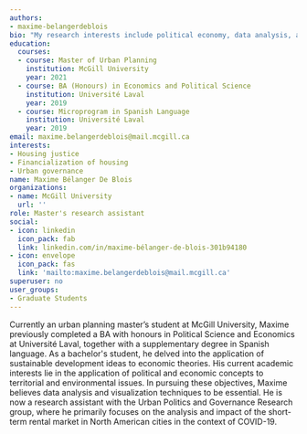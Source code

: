 ```yaml
---
authors: 
- maxime-belangerdeblois
bio: "My research interests include political economy, data analysis, and sustainable development."  
education:
  courses:
  - course: Master of Urban Planning
    institution: McGill University
    year: 2021
  - course: BA (Honours) in Economics and Political Science
    institution: Université Laval
    year: 2019
  - course: Microprogram in Spanish Language
    institution: Université Laval
    year: 2019
email: maxime.belangerdeblois@mail.mcgill.ca
interests:
- Housing justice
- Financialization of housing
- Urban governance
name: Maxime Bélanger De Blois
organizations:
- name: McGill University
  url: ''
role: Master's research assistant
social:
- icon: linkedin
  icon_pack: fab
  link: linkedin.com/in/maxime-bélanger-de-blois-301b94180
- icon: envelope
  icon_pack: fas
  link: 'mailto:maxime.belangerdeblois@mail.mcgill.ca'
superuser: no
user_groups: 
- Graduate Students
---
```


Currently an urban planning master’s student at McGill University, Maxime previously completed a BA with honours in Political Science and Economics at Université Laval, together with a supplementary degree in Spanish language. As a bachelor's student, he delved into the application of sustainable development ideas to economic theories. His current academic interests lie in the application of political and economic concepts to territorial and environmental issues. In pursuing these objectives, Maxime believes data analysis and visualization techniques to be essential. He is now a research assistant with the Urban Politics and Governance Research group, where he primarily focuses on the analysis and impact of the short-term rental market in North American cities in the context of COVID-19.